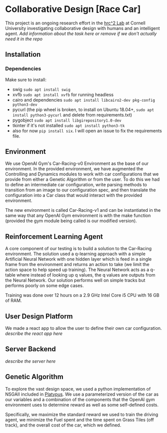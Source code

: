 # Collaborative Design [Race Car]
This project is an ongoing research effort in the [hrc^2 Lab](hrc2.io) at Cornell University investigating collaborative design with humans and an intelligent agent. _Add information about the task here or remove if we don't actually need it in the repo_

## Installation

### Dependencies
Make sure to install:
* swig `sudo apt install swig`
* xvfb `sudo apt install xvfb` for running headless
* cairo and dependencies `sudo apt install libcairo2-dev pkg-config python3-dev`
* pycurl (the pip wheel is broken, to install on Ubuntu 18.04+, `sudo apt install python3-pycurl` and delete from requirements.txt)
* pygobject `sudo apt install libgirepository1.0-dev`
* tkinter if it's not installed `sudo apt install python3-tk`
* also for now `pip install six`. I will open an issue to fix the requirements file.

## Environment
We use OpenAI Gym's Car-Racing-v0 Environment as the base of our environment. In the provided environment, we have augmented the Controlling and Dynamics modules to work with car configurations that we provide from either a Genetic Algorithm or from the user. To do this we had to define an intermediate car configuration, write parsing methods to transition from an image to our configuration spec, and then translate the configuration into a Car class that would interact with the provided environment. 

The new environment is called Car-Racing-v1 and can be instantiated in the same way that any OpenAI Gym environment is with the make function (provided the gym module being called is our modified version).

## Reinforcement Learning Agent
A core component of our testing is to build a solution to the Car-Racing environment. The solution used a q-learning approach with a simple Artificial Neural Network with one hidden layer which is feed in a single frame from the environment and returns an action to take (we limit the action space to help speed up training). The Neural Network acts as a q-table where instead of looking up q values, the q values are outputs from the Neural Network. Our solution performs well on simple tracks but performs poorly on some edge cases.

Training was done over 12 hours on a  2.9 GHz Intel Core i5 CPU with 16 GB of RAM. 

## User Design Platform
We made a react app to allow the user to define their own car configuration. _describe the react app here_

## Server Backend
_describe the server here_

## Genetic Algorithm
To explore the vast design space, we used a python implementation of NSGAII included in [Platypus](https://github.com/Project-Platypus/Platypus). We use a parameterized version of the car as our variables and a combination of the components that the OpenAI gym environment uses to determine reward as well as some self-defined costs. 

Specifically, we maximize the standard reward we used to train the driving agent, we minimize the Fuel spent and the time spent on Grass Tiles (off track), and the overall cost of the car, which we defined.
